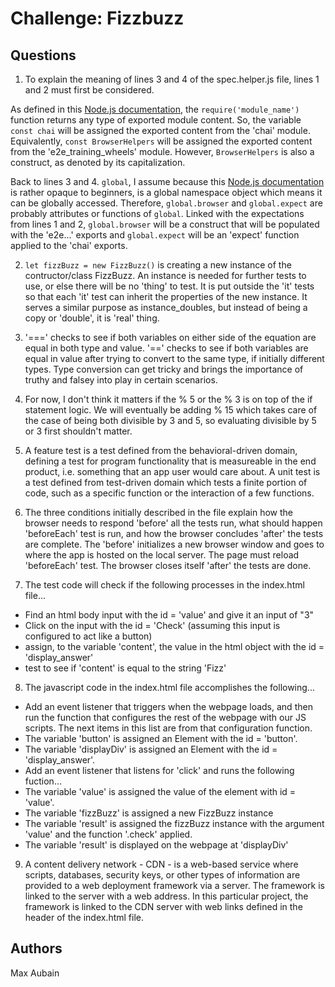# Challenge: Fizzbuzz

## Questions
1. To explain the meaning of lines 3 and 4 of the spec.helper.js file, lines 1 and 2 must first be considered.

As defined in this [Node.js documentation](https://nodejs.org/api/modules.html#modules_require_id), the ```require('module_name')``` function returns any type of exported module content.  So, the variable ```const chai``` will be assigned the exported content from the 'chai' module.  Equivalently, ```const BrowserHelpers``` will be assigned the exported content from the 'e2e_training_wheels' module.  However, ```BrowserHelpers``` is also a construct, as denoted by its capitalization.

Back to lines 3 and 4.  ```global```, I assume because this [Node.js documentation](https://nodejs.org/api/globals.html#globals_global) is rather opaque to beginners, is a global namespace object which means it can be globally accessed.  Therefore, ```global.browser``` and ```global.expect``` are probably attributes or functions of ```global```.  Linked with the expectations from lines 1 and 2, ```global.browser``` will be a construct that will be populated with the 'e2e...' exports and ```global.expect``` will be an 'expect' function applied to the 'chai' exports.

2. ```let fizzBuzz = new FizzBuzz()``` is creating a new instance of the contructor/class FizzBuzz.  An instance is needed for further tests to use, or else there will be no 'thing' to test.  It is put outside the 'it' tests so that each 'it' test can inherit the properties of the new instance.  It serves a similar purpose as instance_doubles, but instead of being a copy or 'double', it is 'real' thing.

3. '===' checks to see if both variables on either side of the equation are equal in both type and value.  '==' checks to see if both variables are equal in value after trying to convert to the same type, if initially different types.  Type conversion can get tricky and brings the importance of truthy and falsey into play in certain scenarios.

4. For now, I don't think it matters if the % 5 or the % 3 is on top of the if statement logic.  We will eventually be adding % 15 which takes care of the case of being both divisible by 3 and 5, so evaluating divisible by 5 or 3 first shouldn't matter.

5. A feature test is a test defined from the behavioral-driven domain, defining a test for program functionality that is measureable in the end product, i.e. something that an app user would care about.  A unit test is a test defined from test-driven domain which tests a finite portion of code, such as a specific function or the interaction of a few functions.

6. The three conditions initially described in the file explain how the browser needs to respond 'before' all the tests run, what should happen 'beforeEach' test is run, and how the browser concludes 'after' the tests are complete.  The 'before' initializes a new browser window and goes to where the app is hosted on the local server.  The page must reload 'beforeEach' test.  The browser closes itself 'after' the tests are done.

7. The test code will check if the following processes in the index.html file...
* Find an html body input with the id = 'value' and give it an input of "3"
* Click on the input with the id = 'Check' (assuming this input is configured to act like a button)
* assign, to the variable 'content', the value in the html object with the id = 'display_answer'
* test to see if 'content' is equal to the string 'Fizz'

8. The javascript code in the index.html file accomplishes the following...
* Add an event listener that triggers when the webpage loads, and then run the function that configures the rest of the webpage with our JS scripts.  The next items in this list are from that configuration function.
* The variable 'button' is assigned an Element with the id = 'button'.
* The variable 'displayDiv' is assigned an Element with the id = 'display_answer'.
* Add an event listener that listens for 'click' and runs the following fuction...
* The variable 'value' is assigned the value of the element with id = 'value'.
* The variable 'fizzBuzz' is assigned a new FizzBuzz instance
* The variable 'result' is assigned the fizzBuzz instance with the argument 'value' and the function '.check' applied.
* The variable 'result' is displayed on the webpage at 'displayDiv'

9. A content delivery network - CDN - is a web-based service where scripts, databases, security keys, or other types of information are provided to a web deployment framework via a server.  The framework is linked to the server with a web address.  In this particular project, the framework is linked to the CDN server with web links defined in the header of the index.html file.

## Authors
Max Aubain